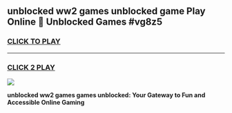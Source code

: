 
## unblocked ww2 games unblocked game Play Online 👋 Unblocked Games #vg8z5
<h3>
<a href="https://premium.freeplayer.one?title=unblocked_ww2_games&ref=21F">CLICK TO PLAY</a></h3>
<hr>

<h3>
<a href="https://premium.freeplayer.one?title=unblocked_ww2_games&ref=21F">CLICK 2 PLAY</a>
  
</h3>

<a href="https://premium.freeplayer.one?title=unblocked_ww2_games&ref=21F/"><img src="https://clearcache.store/games.png"></a>


**unblocked ww2 games games unblocked: Your Gateway to Fun and Accessible Online Gaming**

